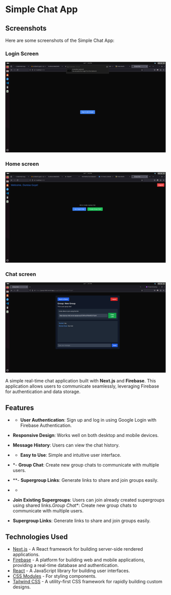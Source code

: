 # Simple Chat App


## Screenshots

Here are some screenshots of the Simple Chat App:

### Login Screen
![Login Screen](./images/image3.png)

### Home screen
![Chat Screen](./images/image2.png)

### Chat screen
![Mobile View](./images/image1.png)


A simple real-time chat application built with **Next.js** and **Firebase**. This application allows users to communicate seamlessly, leveraging Firebase for authentication and data storage.

## Features

- - **User Authentication**: Sign up and log in using Google Login with Firebase Authentication.

- **Responsive Design**: Works well on both desktop and mobile devices.

- **Message History**: Users can view the chat history.

- - **Easy to Use**: Simple and intuitive user interface.

- *- **Group Chat**: Create new group chats to communicate with multiple users.

- **- **Supergroup Links**: Generate links to share and join groups easily.

- *
- **Join Existing Supergroups**: Users can join already created supergroups using shared links.*Group Chat**: Create new group chats to communicate with multiple users.
- **Supergroup Links**: Generate links to share and join groups easily.

## Technologies Used

- [Next.js](https://nextjs.org/) - A React framework for building server-side rendered applications.
- [Firebase](https://firebase.google.com/) - A platform for building web and mobile applications, providing a real-time database and authentication.
- [React](https://reactjs.org/) - A JavaScript library for building user interfaces.
- [CSS Modules](https://github.com/css-modules/css-modules) - For styling components.
- [Tailwind CSS](https://tailwindcss.com/) - A utility-first CSS framework for rapidly building custom designs.


